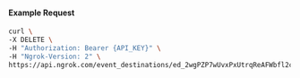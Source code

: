 <!-- Code generated for API Clients. DO NOT EDIT. -->

#### Example Request

```bash
curl \
-X DELETE \
-H "Authorization: Bearer {API_KEY}" \
-H "Ngrok-Version: 2" \
https://api.ngrok.com/event_destinations/ed_2wgPZP7wUvxPxUtrqReAFWbfl2c
```
